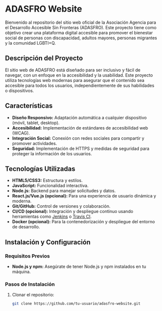 # ADASFRO Website

Bienvenido al repositorio del sitio web oficial de la Asociación Agencia para el Desarrollo Accesible Sin Fronteras (ADASFRO). Este proyecto tiene como objetivo crear una plataforma digital accesible para promover el bienestar social de personas con discapacidad, adultos mayores, personas migrantes y la comunidad LGBTI+Q.

## Descripción del Proyecto

El sitio web de ADASFRO está diseñado para ser inclusivo y fácil de navegar, con un enfoque en la accesibilidad y la usabilidad. Este proyecto utiliza tecnologías web modernas para asegurar que el contenido sea accesible para todos los usuarios, independientemente de sus habilidades o dispositivos.

## Características

- **Diseño Responsivo:** Adaptación automática a cualquier dispositivo (móvil, tablet, desktop).
- **Accesibilidad:** Implementación de estándares de accesibilidad web (WCAG).
- **Integración Social:** Conexión con redes sociales para compartir y promover actividades.
- **Seguridad:** Implementación de HTTPS y medidas de seguridad para proteger la información de los usuarios.

## Tecnologías Utilizadas

- **HTML5/CSS3:** Estructura y estilos.
- **JavaScript:** Funcionalidad interactiva.
- **Node.js:** Backend para manejar solicitudes y datos.
- **React.js/Vue.js (opcional):** Para una experiencia de usuario dinámica y moderna.
- **Git/GitHub:** Control de versiones y colaboración.
- **CI/CD (opcional):** Integración y despliegue continuo usando herramientas como [Jenkins](https://www.jenkins.io/) o [Travis CI](https://travis-ci.com/).
- **Docker (opcional):** Para la contenedorización y despliegue del entorno de desarrollo.

## Instalación y Configuración

### Requisitos Previos

- **Node.js y npm:** Asegúrate de tener Node.js y npm instalados en tu máquina.

### Pasos de Instalación

1. Clonar el repositorio:
   ```bash
   git clone https://github.com/tu-usuario/adasfro-website.git
